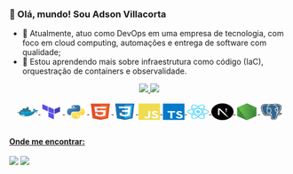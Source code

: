 ### 👋 Olá, mundo! Sou Adson Villacorta


- 🔭 Atualmente, atuo como DevOps em uma empresa de tecnologia, com foco em cloud computing, automações e entrega de software com qualidade;
- 🌱 Estou aprendendo mais sobre infraestrutura como código (IaC), orquestração de containers e observalidade.

<div align="center">
<a href="https://github.com/adsonvilla">
  <img height="180em" src="https://github-readme-stats.vercel.app/api?username=adsonvilla&show_icons=true&theme=dracula&include_all_commits=true&count_private=true"/>
  <img height="180em" src="https://github-readme-stats.vercel.app/api/top-langs/?username=adsonvilla&layout=compact&langs_count=7&theme=dracula"/>
</div>
<div align="center" style="display: inline_block"><br>
  <img align="center" alt="Adson-HTML" height="30" width="40" src="https://raw.githubusercontent.com/devicons/devicon/master/icons/docker/docker-original.svg">
  <img align="center" alt="Adson-HTML" height="30" width="40" src="https://raw.githubusercontent.com/devicons/devicon/master/icons/terraform/terraform-original.svg">
  <img align="center" alt="Adson-HTML" height="30" width="40" src="https://raw.githubusercontent.com/devicons/devicon/master/icons/python/python-original.svg">
  <img align="center" alt="Adson-HTML" height="30" width="40" src="https://raw.githubusercontent.com/devicons/devicon/master/icons/html5/html5-original.svg">
  <img align="center" alt="Adson-CSS" height="30" width="40" src="https://raw.githubusercontent.com/devicons/devicon/master/icons/css3/css3-original.svg">
  <img align="center" alt="Adson-Js" height="30" width="40" src="https://raw.githubusercontent.com/devicons/devicon/master/icons/javascript/javascript-plain.svg">
  <img align="center" alt="Adson-TypeScript" height="30" width="40" src="https://raw.githubusercontent.com/devicons/devicon/master/icons/typescript/typescript-plain.svg">
  <img align="center" alt="Adson-React" height="30" width="40" src="https://raw.githubusercontent.com/devicons/devicon/master/icons/react/react-original.svg">
  <img align="center" alt="Adson-Nextjs" height="30" width="40" src="https://raw.githubusercontent.com/devicons/devicon/master/icons/nextjs/nextjs-original.svg">
  <img align="center" alt="Adson-Node" height="30" width="40" src="https://raw.githubusercontent.com/devicons/devicon/master/icons/nodejs/nodejs-original.svg">
  <img align="center" alt="Adson-PostgreSQL" height="30" width="40" src="https://raw.githubusercontent.com/devicons/devicon/master/icons/postgresql/postgresql-original.svg">
</div>
</div>


##
<div> 
  <h4>Onde me encontrar:</h4>
  <a href="https://www.linkedin.com/in/adsonvillacorta/" target="_blank"><img src="https://img.shields.io/badge/-LinkedIn-%230077B5?style=for-the-badge&logo=linkedin&logoColor=white" target="_blank"></a> 
  <a href = "mailto:adson2332@gmail.com"><img src="https://img.shields.io/badge/-Gmail-%23333?style=for-the-badge&logo=gmail&logoColor=white" target="_blank"></a>
</div>
